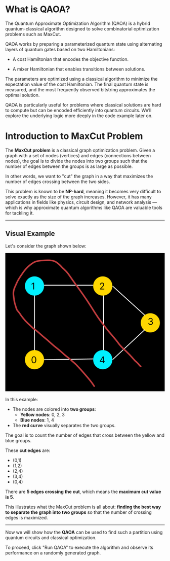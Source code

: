 # What is QAOA?

The Quantum Approximate Optimization Algorithm (QAOA) is a hybrid quantum-classical algorithm designed to solve combinatorial optimization problems such as MaxCut.

QAOA works by preparing a parameterized quantum state using alternating layers of quantum gates based on two Hamiltonians:

- A cost Hamiltonian that encodes the objective function.

- A mixer Hamiltonian that enables transitions between solutions.

The parameters are optimized using a classical algorithm to minimize the expectation value of the cost Hamiltonian. The final quantum state is measured, and the most frequently observed bitstring approximates the optimal solution.

QAOA is particularly useful for problems where classical solutions are hard to compute but can be encoded efficiently into quantum circuits. We’ll explore the underlying logic more deeply in the code example later on.

# Introduction to MaxCut Problem

The **MaxCut problem** is a classical graph optimization problem. Given a graph with a set of nodes (vertices) and edges (connections between nodes), the goal is to divide the nodes into two groups such that the number of edges between the groups is as large as possible.

In other words, we want to "cut" the graph in a way that maximizes the number of edges crossing between the two sides.

This problem is known to be **NP-hard**, meaning it becomes very difficult to solve exactly as the size of the graph increases. However, it has many applications in fields like physics, circuit design, and network analysis — which is why approximate quantum algorithms like QAOA are valuable tools for tackling it.

---

## Visual Example

Let's consider the graph shown below:

![MaxCut Example](images/maxcut_example.png)

In this example:

- The nodes are colored into **two groups**:
  - **Yellow nodes**: 0, 2, 3
  - **Blue nodes**: 1, 4
- The **red curve** visually separates the two groups.

The goal is to count the number of edges that cross between the yellow and blue groups.

These **cut edges** are:
- (0,1)
- (1,2)
- (2,4)
- (3,4)
- (0,4)

There are **5 edges crossing the cut**, which means the **maximum cut value is 5**.

This illustrates what the MaxCut problem is all about: **finding the best way to separate the graph into two groups** so that the number of crossing edges is maximized.

---

Now we will show how the **QAOA** can be used to find such a partition using quantum circuits and classical optimization.

To proceed, click "Run QAOA" to execute the algorithm and observe its performance on a randomly generated graph.


